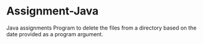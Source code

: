 # Assignment-Java
Java assignments
Program to delete the files from a directory based on the date provided as a program argument.
